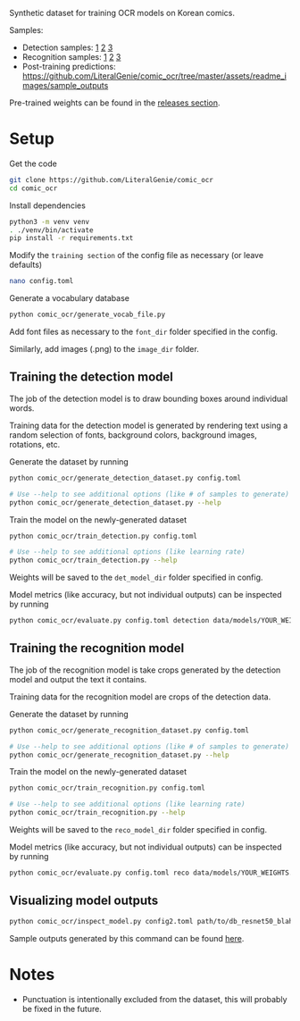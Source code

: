 Synthetic dataset for training OCR models on Korean comics.

Samples:

-   Detection samples: [1](https://github.com/LiteralGenie/comic_ocr/blob/master/assets/readme_images/detection_1.png) [2](https://github.com/LiteralGenie/comic_ocr/blob/master/assets/readme_images/detection_2.png) [3](https://github.com/LiteralGenie/comic_ocr/blob/master/assets/readme_images/detection_3.png)
-   Recognition samples: [1](https://github.com/LiteralGenie/comic_ocr/blob/master/assets/readme_images/reco_1.png) [2](https://github.com/LiteralGenie/comic_ocr/blob/master/assets/readme_images/reco_2.png) [3](https://github.com/LiteralGenie/comic_ocr/blob/master/assets/readme_images/reco_3.png)
-   Post-training predictions: https://github.com/LiteralGenie/comic_ocr/tree/master/assets/readme_images/sample_outputs 

Pre-trained weights can be found in the [releases section](https://github.com/LiteralGenie/comic_ocr/releases).

# Setup

Get the code

```bash
git clone https://github.com/LiteralGenie/comic_ocr
cd comic_ocr
```

Install dependencies

```bash
python3 -m venv venv
. ./venv/bin/activate
pip install -r requirements.txt
```

Modify the `training section` of the config file as necessary (or leave defaults)

```bash
nano config.toml
```

Generate a vocabulary database

```bash
python comic_ocr/generate_vocab_file.py
```

Add font files as necessary to the `font_dir` folder specified in the config.

Similarly, add images (.png) to the `image_dir` folder.

## Training the detection model

The job of the detection model is to draw bounding boxes around individual words.

Training data for the detection model is generated by rendering text using a random selection of fonts, background colors, background images, rotations, etc.

Generate the dataset by running

```bash
python comic_ocr/generate_detection_dataset.py config.toml

# Use --help to see additional options (like # of samples to generate)
python comic_ocr/generate_detection_dataset.py --help
```

Train the model on the newly-generated dataset

```bash
python comic_ocr/train_detection.py config.toml

# Use --help to see additional options (like learning rate)
python comic_ocr/train_detection.py --help
```

Weights will be saved to the `det_model_dir` folder specified in config.

Model metrics (like accuracy, but not individual outputs) can be inspected by running

```bash
python comic_ocr/evaluate.py config.toml detection data/models/YOUR_WEIGHTS.pt
```

## Training the recognition model

The job of the recognition model is take crops generated by the detection model and output the text it contains.

Training data for the recognition model are crops of the detection data.

Generate the dataset by running

```bash
python comic_ocr/generate_recognition_dataset.py config.toml

# Use --help to see additional options (like # of samples to generate)
python comic_ocr/generate_recognition_dataset.py --help
```

Train the model on the newly-generated dataset

```bash
python comic_ocr/train_recognition.py config.toml

# Use --help to see additional options (like learning rate)
python comic_ocr/train_recognition.py --help
```

Weights will be saved to the `reco_model_dir` folder specified in config.

Model metrics (like accuracy, but not individual outputs) can be inspected by running

```bash
python comic_ocr/evaluate.py config.toml reco data/models/YOUR_WEIGHTS.pt
```

## Visualizing model outputs

```bash
python comic_ocr/inspect_model.py config2.toml path/to/db_resnet50_blah_blah.pt ./parseq_blah_blah.pt path/to/folder/with/images
```

Sample outputs generated by this command can be found [here](https://github.com/LiteralGenie/comic_ocr/tree/master/assets/readme_images/sample_outputs).

# Notes

-   Punctuation is intentionally excluded from the dataset, this will probably be fixed in the future.
